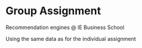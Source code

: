 # Group Assignment
Recommendation engines @ IE Business School

Using the same data as for the individual assignment
